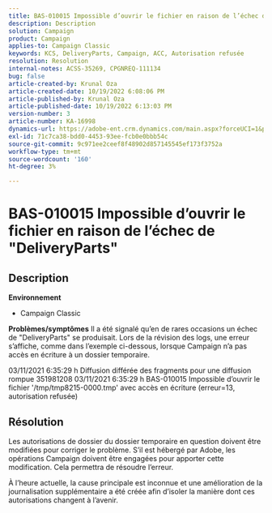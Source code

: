 ```yaml
---
title: BAS-010015 Impossible d’ouvrir le fichier en raison de l’échec de "DeliveryParts"
description: Description
solution: Campaign
product: Campaign
applies-to: Campaign Classic
keywords: KCS, DeliveryParts, Campaign, ACC, Autorisation refusée
resolution: Resolution
internal-notes: ACSS-35269, CPGNREQ-111134
bug: false
article-created-by: Krunal Oza
article-created-date: 10/19/2022 6:08:06 PM
article-published-by: Krunal Oza
article-published-date: 10/19/2022 6:13:03 PM
version-number: 3
article-number: KA-16998
dynamics-url: https://adobe-ent.crm.dynamics.com/main.aspx?forceUCI=1&pagetype=entityrecord&etn=knowledgearticle&id=27565ff7-d84f-ed11-bba2-00224808679b
exl-id: 71c7ca38-bdd0-4453-93ee-fcb0e0bbb54c
source-git-commit: 9c971ee2ceef8f48902d857145545ef173f3752a
workflow-type: tm+mt
source-wordcount: '160'
ht-degree: 3%

---
```


# BAS-010015 Impossible d’ouvrir le fichier en raison de l’échec de &quot;DeliveryParts&quot;

## Description

<b>Environnement</b>
- Campaign Classic



<b>Problèmes/symptômes</b>
Il a été signalé qu’en de rares occasions un échec de &quot;DeliveryParts&quot; se produisait. Lors de la révision des logs, une erreur s’affiche, comme dans l’exemple ci-dessous, lorsque Campaign n’a pas accès en écriture à un dossier temporaire.

03/11/2021 6:35:29 h Diffusion différée des fragments pour une diffusion rompue 351981208 03/11/2021 6:35:29 h BAS-010015 Impossible d’ouvrir le fichier &#39;/tmp/tmp8215-0000.tmp&#39; avec accès en écriture (erreur=13, autorisation refusée)




## Résolution


Les autorisations de dossier du dossier temporaire en question doivent être modifiées pour corriger le problème. S’il est hébergé par Adobe, les opérations Campaign doivent être engagées pour apporter cette modification. Cela permettra de résoudre l’erreur.

À l’heure actuelle, la cause principale est inconnue et une amélioration de la journalisation supplémentaire a été créée afin d’isoler la manière dont ces autorisations changent à l’avenir.

